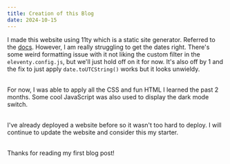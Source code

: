 ```yaml
---
title: Creation of this Blog
date: 2024-10-15
---
```

I made this website using 11ty which is a static site generator. Referred to the [docs](https://www.11ty.dev/docs/). However, I am really struggling to get the dates right. There's some weird formatting issue with it not liking the custom filter in the `eleventy.config.js`, but we'll just hold off on it for now. It's also off by 1 and the fix to just apply `date.toUTCString()` works but it looks unwieldy.<br><br>

For now, I was able to apply all the CSS and fun HTML I learned the past 2 months. Some cool JavaScript was also used to display the dark mode switch. <br><br>

I've already deployed a website before so it wasn't too hard to deploy. I will continue to update the website and consider this my starter. <br><br>

Thanks for reading my first blog post!

